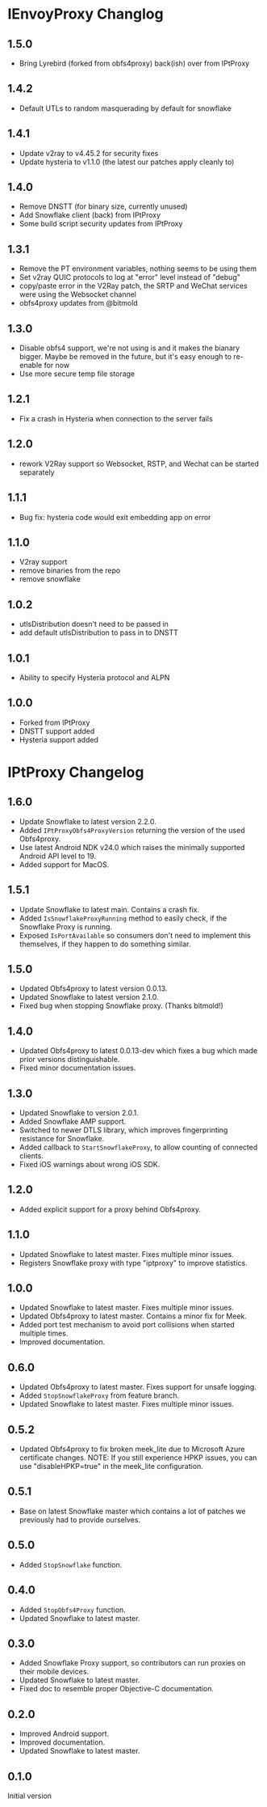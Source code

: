 # IEnvoyProxy Changlog

## 1.5.0
 - Bring Lyrebird (forked from obfs4proxy) back(ish) over from IPtProxy

## 1.4.2
 - Default UTLs to random masquerading by default for snowflake

## 1.4.1
 - Update v2ray to v4.45.2 for security fixes
 - Update hysteria to v1.1.0 (the latest our patches apply cleanly to)

## 1.4.0
 - Remove DNSTT (for binary size, currently unused)
 - Add Snowflake client (back) from IPtProxy
 - Some build script security updates from IPtProxy

## 1.3.1
 - Remove the PT environment variables, nothing seems to be using them
 - Set v2ray QUIC protocols to log at "error" level instead of "debug"
 - copy/paste error in the V2Ray patch, the SRTP and WeChat services were using the Websocket channel
 - obfs4proxy updates from @bitmold

## 1.3.0
 - Disable obfs4 support, we're not using is and it makes the bianary bigger. Maybe be removed in the future, but it's easy enough to re-enable for now
 - Use more secure temp file storage

## 1.2.1
 - Fix a crash in Hysteria when connection to the server fails


## 1.2.0
 - rework V2Ray support so Websocket, RSTP, and Wechat can be started separately

## 1.1.1
 - Bug fix: hysteria code would exit embedding app on error

## 1.1.0
 - V2ray support
 - remove binaries from the repo
 - remove snowflake

## 1.0.2
 - utlsDistribution doesn't need to be passed in
 - add default utlsDistribution to pass in to DNSTT

## 1.0.1
 - Ability to specify Hysteria protocol and ALPN

## 1.0.0
 - Forked from IPtProxy
 - DNSTT support added
 - Hysteria support added

# IPtProxy Changelog

## 1.6.0
- Update Snowflake to latest version 2.2.0.
- Added `IPtProxyObfs4ProxyVersion` returning the version of the used Obfs4proxy.
- Use latest Android NDK v24.0 which raises the minimally supported Android API level to 19.
- Added support for MacOS.

## 1.5.1
- Update Snowflake to latest main. Contains a crash fix.
- Added `IsSnowflakeProxyRunning` method to easily check,
  if the Snowflake Proxy is running.
- Exposed `IsPortAvailable` so consumers don't need to 
  implement this themselves, if they happen to do something similar.

## 1.5.0
- Updated Obfs4proxy to latest version 0.0.13.
- Updated Snowflake to latest version 2.1.0.
- Fixed bug when stopping Snowflake proxy. (Thanks bitmold!)

## 1.4.0
- Updated Obfs4proxy to latest 0.0.13-dev which fixes a bug which made prior 
  versions distinguishable.
- Fixed minor documentation issues.

## 1.3.0
- Updated Snowflake to version 2.0.1.
- Added Snowflake AMP support.
- Switched to newer DTLS library, which improves fingerprinting resistance for Snowflake.
- Added callback to `StartSnowflakeProxy`, to allow counting of connected clients.
- Fixed iOS warnings about wrong iOS SDK.

## 1.2.0
- Added explicit support for a proxy behind Obfs4proxy.

## 1.1.0
- Updated Snowflake to latest master. Fixes multiple minor issues.
- Registers Snowflake proxy with type "iptproxy" to improve statistics.

## 1.0.0
- Updated Snowflake to latest master. Fixes multiple minor issues.
- Updated Obfs4proxy to latest master. Contains a minor fix for Meek.
- Added port test mechanism to avoid port collisions when started multiple times.
- Improved documentation.

## 0.6.0
- Updated Obfs4proxy to latest master. Fixes support for unsafe logging.
- Added `StopSnowflakeProxy` from feature branch.
- Updated Snowflake to latest master. Fixes multiple minor issues.

## 0.5.2
- Updated Obfs4proxy to fix broken meek_lite due to Microsoft Azure certificate
  changes. NOTE: If you still experience HPKP issues, you can use 
  "disableHPKP=true" in the meek_lite configuration.

## 0.5.1

- Base on latest Snowflake master which contains a lot of patches we previously
  had to provide ourselves.

## 0.5.0

- Added `StopSnowflake` function.

## 0.4.0

- Added `StopObfs4Proxy` function.
- Updated Snowflake to latest master.

## 0.3.0

- Added Snowflake Proxy support, so contributors can run proxies on their 
  mobile devices.
- Updated Snowflake to latest master.
- Fixed doc to resemble proper Objective-C documentation.

## 0.2.0

- Improved Android support.
- Improved documentation.
- Updated Snowflake to latest master.

## 0.1.0

Initial version
